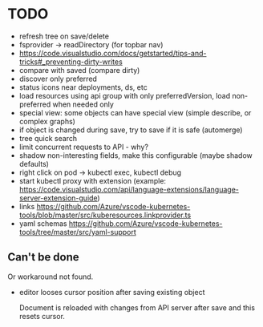 # TODO

- refresh tree on save/delete
- fsprovider -> readDirectory (for topbar nav)
- https://code.visualstudio.com/docs/getstarted/tips-and-tricks#_preventing-dirty-writes
- compare with saved (compare dirty)
- discover only preferred
- status icons near deployments, ds, etc
- load resources using api group with only preferredVersion, load non-preferred when needed only
- special view: some objects can have special view (simple describe, or complex graphs)
- if object is changed during save, try to save if it is safe (automerge)
- tree quick search
- limit concurrent requests to API - why?
- shadow non-interesting fields, make this configurable (maybe shadow defaults)
- right click on pod -> kubectl exec, kubectl debug
- start kubectl proxy with extension (example: https://code.visualstudio.com/api/language-extensions/language-server-extension-guide)
- links https://github.com/Azure/vscode-kubernetes-tools/blob/master/src/kuberesources.linkprovider.ts
- yaml schemas https://github.com/Azure/vscode-kubernetes-tools/tree/master/src/yaml-support


## Can't be done

Or workaround not found.

- editor looses cursor position after saving existing object

  Document is reloaded with changes from API server after save and this resets cursor.
